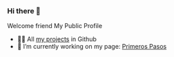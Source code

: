 ### Hi there 👋

Welcome friend My Public Profile 

- 👨‍💻 All [my projects](https://github.com/JuanCPoos/JuanCPoos) in Github
- 🔭 I’m currently working on my page: [Primeros Pasos](https://github.com/JuanCPoos/primeros-pasos)

<!--
**JuanCPoos/JuanCPoos** is a ✨ _special_ ✨ repository because its `README.md` (this file) appears on your GitHub profile.

Here are some ideas to get you started:

- 🌱 I’m currently learning ... 
- 👯 I’m looking to collaborate on ...
- 🤔 I’m looking for help with ...
- 💬 Ask me about ...
- 📫 How to reach me: ...
- 😄 Pronouns: ...
- ⚡ Fun fact: ...
-->
